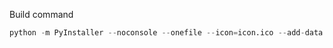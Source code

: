 Build command

```py
python -m PyInstaller --noconsole --onefile --icon=icon.ico --add-data "icon.ico;." NetworkSpeedLive.py
```
